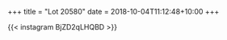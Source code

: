 +++
title       = "Lot 20580"
date        = 2018-10-04T11:12:48+10:00
+++

{{< instagram BjZD2qLHQBD >}}